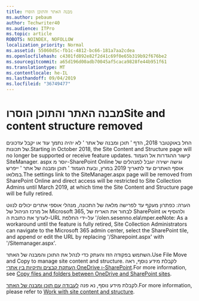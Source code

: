 ```yaml
---
title: מבנה האתר והתוכן הוסרו
ms.author: pebaum
author: Techwriter40
ms.audience: ITPro
ms.topic: article
ROBOTS: NOINDEX, NOFOLLOW
localization_priority: Normal
ms.assetid: 55060d5c-fb1c-4812-bc66-181a7aa2cdea
ms.openlocfilehash: c4301fd892e82f2d41c69f0e65b319b92f676be2
ms.sourcegitcommit: a65d196d00adb70045af5caca9828fe44b951f61
ms.translationtype: MT
ms.contentlocale: he-IL
ms.lasthandoff: 09/04/2019
ms.locfileid: "36749477"
---
```

# <a name="site-and-content-structure-removed"></a><span data-ttu-id="10da6-102">מבנה האתר והתוכן הוסרו</span><span class="sxs-lookup"><span data-stu-id="10da6-102">Site and content structure removed</span></span>

<span data-ttu-id="10da6-103">החל באוקטובר 2018, הדף ' תוכן ומבנה של אתר ' לא יהיה נתמך עוד או יקבל עדכונים של תכונות.</span><span class="sxs-lookup"><span data-stu-id="10da6-103">Starting in October 2018, the Site Content and Structure page will no longer be supported or receive feature updates.</span></span> <span data-ttu-id="10da6-104">קישור ההגדרות אל העמוד SiteManager. aspx יוסר מ-SharePoint Online וגישה ישירה יוגבל למנהלים של אוסף האתרים עד לתאריך 2019 במרץ, ובעת העמוד ' תוכן ומבנה של אתר ' ייפרש במלואו.</span><span class="sxs-lookup"><span data-stu-id="10da6-104">The settings link to the SiteManager.aspx page will be removed from SharePoint Online and direct access will be restricted to Site Collection Admins until March 2019, at which time the Site Content and Structure page will be fully retired.</span></span> 

<span data-ttu-id="10da6-105">הערה: כפתרון מעקף עד לפרישה מלאה של התכונה, מנהלי אוספי אתרים יכולים לנווט אל מרכז הניהול של Microsoft 365, לבחור את האריח של SharePoint ולהוסיף או לערוך את כתובת ה-URL על-ידי החלפת '/olen.sesenno.ela\mper.ee</span><span class="sxs-lookup"><span data-stu-id="10da6-105">Note: As a workaround until the feature is fully retired, Site Collection Administrators can navigate to the Microsoft 365 admin center, select the SharePoint tile, and append or edit the URL by replacing '/Sharepoint.aspx' with '/Sitemanager.aspx'.</span></span> 


<span data-ttu-id="10da6-106">השתמש בפקודה הזז והעתק כדי לנהל את התוכן והמבנה של האתר.</span><span class="sxs-lookup"><span data-stu-id="10da6-106">Use File Move and Copy to manage site content and structure.</span></span> <span data-ttu-id="10da6-107">לקבלת מידע נוסף, ראה [העתקת קבצים ותיקיות בין אתרי OneDrive ו-SharePoint](https://support.office.com/article/copy-files-and-folders-between-onedrive-and-sharepoint-sites-67a6323e-7fd4-4254-99a8-35613492a82f).</span><span class="sxs-lookup"><span data-stu-id="10da6-107">For more information, see [Copy files and folders between OneDrive and SharePoint sites](https://support.office.com/article/copy-files-and-folders-between-onedrive-and-sharepoint-sites-67a6323e-7fd4-4254-99a8-35613492a82f).</span></span> 

<span data-ttu-id="10da6-108">לקבלת מידע נוסף, נא פנה [לעבודה עם תוכן ומבנה של האתר](https://support.office.com/article/Work-with-site-content-and-structure-30fcaad9-02b1-4347-8b03-e1ccc5a4c19f).</span><span class="sxs-lookup"><span data-stu-id="10da6-108">For more information, please refer to [Work with site content and structure](https://support.office.com/article/Work-with-site-content-and-structure-30fcaad9-02b1-4347-8b03-e1ccc5a4c19f).</span></span>
